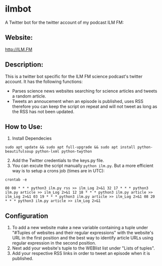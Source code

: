 # ilmbot
A Twitter bot for the twitter account of my podcast ILM FM:

## Website:
http://ILM.FM

## Description:
This is a twitter bot specific for the ILM FM science podcast's twitter account. It has the following functions:
* Parses science news websites searching for science articles and tweets a random article.
* Tweets an annoucement when an episode is published, uses RSS therefore you can keep the script on repeat and will not tweet as long as the RSS has not been updated.

## How to Use:
1. Install Dependecies

`sudo apt update && sudo apt full-upgrade && sudo apt install python-beautifulsoup python-lxml python-twython`

2. Add the Twitter credentials to the keys.py file.
3. You can excute the script manually `python ilm.py`. But a more efficient way is to setup a crons job (times are in UTC):

`crontab -e`

`
00 00 * * * python3 ilm.py rss >> ilm_Log 2>&1
32 17 * * * python3 ilm.py article >> ilm_Log 2>&1
12 18 * * * python3 ilm.py article >> ilm_Log 2>&1
03 19 * * * python3 ilm.py article >> ilm_Log 2>&1
08 20 * * * python3 ilm.py article >> ilm_Log 2>&1
`

## Configuration
1. To add a new website make a new variable containing a tuple under "#Tuples of websites and their regular expressions" with the website's URL in the first position and the best way to identify article URLs using regular expression in the second position.
2. Next add your website's tuple to the WEBlist list under "Lists of tuples".
3. Add your respective RSS links in order to tweet an episode when it is published.